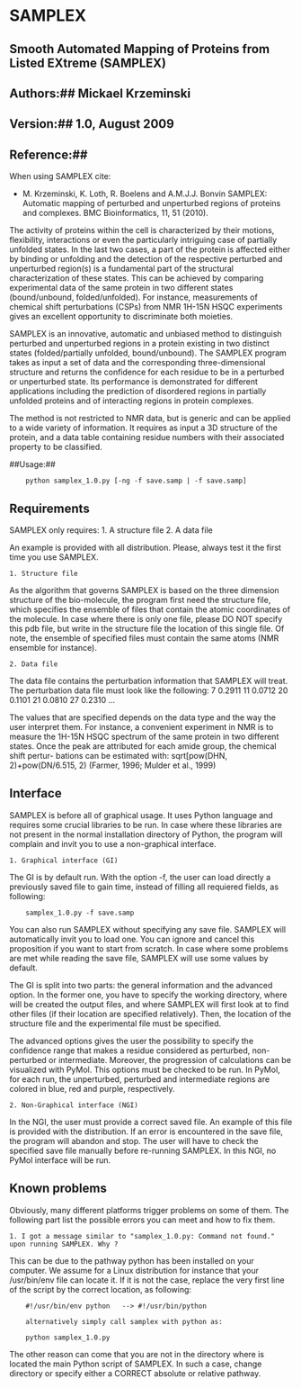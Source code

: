 SAMPLEX
=======

## Smooth Automated Mapping of Proteins from Listed EXtreme (SAMPLEX) ###

## Authors:## Mickael Krzeminski 

## Version:## 1.0, August 2009

## Reference:##

When using SAMPLEX cite:

* M. Krzeminski, K. Loth, R. Boelens and A.M.J.J. Bonvin SAMPLEX: Automatic mapping of perturbed and unperturbed regions of proteins and complexes. BMC Bioinformatics, 11, 51 (2010).


The activity of proteins within the cell is characterized by their motions, flexibility, interactions or even the particularly intriguing case of partially unfolded states. In the last two cases, a part of the protein is affected either by binding or unfolding and the detection of the respective perturbed and unperturbed region(s) is a fundamental part of the structural characterization of these states. This can be achieved by comparing experimental data of the same protein in two different states (bound/unbound, folded/unfolded). For instance, measurements of chemical shift perturbations (CSPs) from NMR 1H-15N HSQC experiments gives an excellent opportunity to discriminate both moieties.


SAMPLEX is an innovative, automatic and unbiased method to distinguish perturbed and unperturbed regions in a protein existing in two distinct states (folded/partially unfolded, bound/unbound). The SAMPLEX program takes as input a set of data and the corresponding three-dimensional structure and returns the confidence for each residue to be in a perturbed or unperturbed state. Its performance is demonstrated for different applications including the prediction of disordered regions in partially unfolded proteins and of interacting regions in protein complexes.


The method is not restricted to NMR data, but is generic and can be applied to a wide variety of information. It requires as input a 3D structure of the protein, and a data table containing residue numbers with their associated property to be classified.



##Usage:##
```
	python samplex_1.0.py [-ng -f save.samp | -f save.samp]
```


Requirements
------------

   SAMPLEX only requires:
		1. A structure file
		2. A data file

An example is provided with all distribution. Please, always test it the first time you
use SAMPLEX.


	1. Structure file

   As the algorithm that governs SAMPLEX is based on the three dimension structure of
the bio-molecule, the program first need the structure file, which specifies the ensemble
of files that contain the atomic coordinates of the molecule. In case where there is only
one file, please DO NOT specify this pdb file, but write in the structure file the location
of this single file. Of note, the ensemble of specified files must contain the same atoms
(NMR ensemble for instance).


	2. Data file

   The data file contains the perturbation information that SAMPLEX will treat.
The perturbation data file must look like the following:
			7	0.2911
			11	0.0712
			20	0.1101
			21	0.0810
			27	0.2310
			...

The values that are specified depends on the data type and the way the user interpret them. For
instance, a convenient experiment in NMR is to measure the 1H-15N HSQC spectrum of the same protein in
two different states. Once the peak are attributed for each amide group, the chemical shift pertur-
bations can be estimated with: sqrt[pow(DHN, 2)+pow(DN/6.515, 2) (Farmer, 1996; Mulder et al., 1999)



Interface
----------

   SAMPLEX is before all of graphical usage. It uses Python language and requires some crucial
libraries to be run. In case where these libraries are not present in the normal installation
directory of Python, the program will complain and invit you to use a non-graphical interface.


	1. Graphical interface (GI)

   The GI is by default run. With the option -f, the user can load directly a previously saved
file to gain time, instead of filling all requiered fields, as following:
```
	samplex_1.0.py -f save.samp
```
You can also run SAMPLEX without specifying any save file. SAMPLEX will automatically invit you
to load one. You can ignore and cancel this proposition if you want to start from scratch.
In case where some problems are met while reading the save file, SAMPLEX will use some values by
default.


   The GI is split into two parts: the general information and the advanced option. In the former
one, you have to specify the working directory, where will be created the output files, and where
SAMPLEX will first look at to find other files (if their location are specified relatively). Then,
the location of the structure file and the experimental file must be specified.

The advanced options gives the user the possibility to specify the confidence range that makes a
residue considered as perturbed, non-perturbed or intermediate. Moreover, the progression of calculations
can be visualized with PyMol. This options must be checked to be run. In PyMol, for each run, the
unperturbed, perturbed and intermediate regions are colored in blue, red and purple, respectively.


			
	2. Non-Graphical interface (NGI)

   In the NGI, the user must provide a correct saved file. An example of this file is provided with
the distribution. If an error is encountered in the save file, the program will abandon and stop.
The user will have to check the specified save file manually before re-running SAMPLEX.
In this NGI, no PyMol interface will be run.








Known problems
--------------

   Obviously, many different platforms trigger problems on some of them. The following part list
the possible errors you can meet and how to fix them.

	1. I got a message similar to "samplex_1.0.py: Command not found." upon running SAMPLEX. Why ?
  This can be due to the pathway python has been installed on your computer. We assume for a Linux
distribution for instance that your /usr/bin/env file can locate it. If it is not the case, replace
the very first line of the script by the correct location, as following:
```
    #!/usr/bin/env python	-->	#!/usr/bin/python
```
		alternatively simply call samplex with python as:
```
    python samplex_1.0.py
```
  The other reason can come that you are not in the directory where is located the main Python script
of SAMPLEX. In such a case, change directory or specify either a CORRECT absolute or relative pathway.


